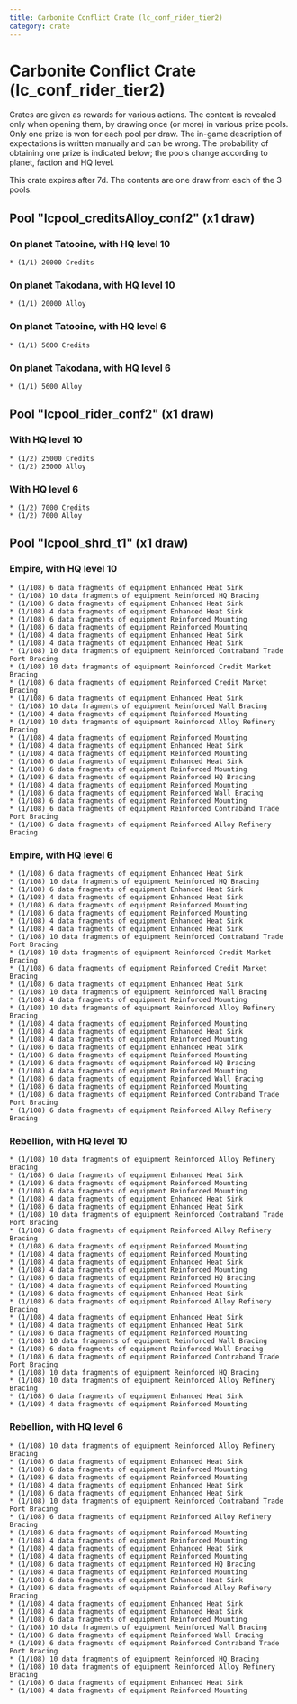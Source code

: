```yaml
---
title: Carbonite Conflict Crate (lc_conf_rider_tier2)
category: crate
---
```


# Carbonite Conflict Crate (lc_conf_rider_tier2)

Crates are given as rewards for various actions. The content is revealed only when opening them, by drawing once (or more) in various prize pools. Only one prize is won for each pool per draw. The in-game description of expectations is written manually and can be wrong. The probability of obtaining one prize is indicated below; the pools change according to planet, faction and HQ level.

This crate expires after 7d. The contents are one draw from each of the 3 pools.

## Pool "lcpool_creditsAlloy_conf2" (x1 draw)

### On planet Tatooine, with HQ level 10

    * (1/1) 20000 Credits

### On planet Takodana, with HQ level 10

    * (1/1) 20000 Alloy

### On planet Tatooine, with HQ level 6

    * (1/1) 5600 Credits

### On planet Takodana, with HQ level 6

    * (1/1) 5600 Alloy

## Pool "lcpool_rider_conf2" (x1 draw)

### With HQ level 10

    * (1/2) 25000 Credits
    * (1/2) 25000 Alloy

### With HQ level 6

    * (1/2) 7000 Credits
    * (1/2) 7000 Alloy

## Pool "lcpool_shrd_t1" (x1 draw)

### Empire, with HQ level 10

    * (1/108) 6 data fragments of equipment Enhanced Heat Sink
    * (1/108) 10 data fragments of equipment Reinforced HQ Bracing
    * (1/108) 6 data fragments of equipment Enhanced Heat Sink
    * (1/108) 4 data fragments of equipment Enhanced Heat Sink
    * (1/108) 6 data fragments of equipment Reinforced Mounting
    * (1/108) 6 data fragments of equipment Reinforced Mounting
    * (1/108) 4 data fragments of equipment Enhanced Heat Sink
    * (1/108) 4 data fragments of equipment Enhanced Heat Sink
    * (1/108) 10 data fragments of equipment Reinforced Contraband Trade Port Bracing
    * (1/108) 10 data fragments of equipment Reinforced Credit Market Bracing
    * (1/108) 6 data fragments of equipment Reinforced Credit Market Bracing
    * (1/108) 6 data fragments of equipment Enhanced Heat Sink
    * (1/108) 10 data fragments of equipment Reinforced Wall Bracing
    * (1/108) 4 data fragments of equipment Reinforced Mounting
    * (1/108) 10 data fragments of equipment Reinforced Alloy Refinery Bracing
    * (1/108) 4 data fragments of equipment Reinforced Mounting
    * (1/108) 4 data fragments of equipment Enhanced Heat Sink
    * (1/108) 4 data fragments of equipment Reinforced Mounting
    * (1/108) 6 data fragments of equipment Enhanced Heat Sink
    * (1/108) 6 data fragments of equipment Reinforced Mounting
    * (1/108) 6 data fragments of equipment Reinforced HQ Bracing
    * (1/108) 4 data fragments of equipment Reinforced Mounting
    * (1/108) 6 data fragments of equipment Reinforced Wall Bracing
    * (1/108) 6 data fragments of equipment Reinforced Mounting
    * (1/108) 6 data fragments of equipment Reinforced Contraband Trade Port Bracing
    * (1/108) 6 data fragments of equipment Reinforced Alloy Refinery Bracing

### Empire, with HQ level 6

    * (1/108) 6 data fragments of equipment Enhanced Heat Sink
    * (1/108) 10 data fragments of equipment Reinforced HQ Bracing
    * (1/108) 6 data fragments of equipment Enhanced Heat Sink
    * (1/108) 4 data fragments of equipment Enhanced Heat Sink
    * (1/108) 6 data fragments of equipment Reinforced Mounting
    * (1/108) 6 data fragments of equipment Reinforced Mounting
    * (1/108) 4 data fragments of equipment Enhanced Heat Sink
    * (1/108) 4 data fragments of equipment Enhanced Heat Sink
    * (1/108) 10 data fragments of equipment Reinforced Contraband Trade Port Bracing
    * (1/108) 10 data fragments of equipment Reinforced Credit Market Bracing
    * (1/108) 6 data fragments of equipment Reinforced Credit Market Bracing
    * (1/108) 6 data fragments of equipment Enhanced Heat Sink
    * (1/108) 10 data fragments of equipment Reinforced Wall Bracing
    * (1/108) 4 data fragments of equipment Reinforced Mounting
    * (1/108) 10 data fragments of equipment Reinforced Alloy Refinery Bracing
    * (1/108) 4 data fragments of equipment Reinforced Mounting
    * (1/108) 4 data fragments of equipment Enhanced Heat Sink
    * (1/108) 4 data fragments of equipment Reinforced Mounting
    * (1/108) 6 data fragments of equipment Enhanced Heat Sink
    * (1/108) 6 data fragments of equipment Reinforced Mounting
    * (1/108) 6 data fragments of equipment Reinforced HQ Bracing
    * (1/108) 4 data fragments of equipment Reinforced Mounting
    * (1/108) 6 data fragments of equipment Reinforced Wall Bracing
    * (1/108) 6 data fragments of equipment Reinforced Mounting
    * (1/108) 6 data fragments of equipment Reinforced Contraband Trade Port Bracing
    * (1/108) 6 data fragments of equipment Reinforced Alloy Refinery Bracing

### Rebellion, with HQ level 10

    * (1/108) 10 data fragments of equipment Reinforced Alloy Refinery Bracing
    * (1/108) 6 data fragments of equipment Enhanced Heat Sink
    * (1/108) 6 data fragments of equipment Reinforced Mounting
    * (1/108) 6 data fragments of equipment Reinforced Mounting
    * (1/108) 4 data fragments of equipment Enhanced Heat Sink
    * (1/108) 6 data fragments of equipment Enhanced Heat Sink
    * (1/108) 10 data fragments of equipment Reinforced Contraband Trade Port Bracing
    * (1/108) 6 data fragments of equipment Reinforced Alloy Refinery Bracing
    * (1/108) 6 data fragments of equipment Reinforced Mounting
    * (1/108) 4 data fragments of equipment Reinforced Mounting
    * (1/108) 4 data fragments of equipment Enhanced Heat Sink
    * (1/108) 4 data fragments of equipment Reinforced Mounting
    * (1/108) 6 data fragments of equipment Reinforced HQ Bracing
    * (1/108) 4 data fragments of equipment Reinforced Mounting
    * (1/108) 6 data fragments of equipment Enhanced Heat Sink
    * (1/108) 6 data fragments of equipment Reinforced Alloy Refinery Bracing
    * (1/108) 4 data fragments of equipment Enhanced Heat Sink
    * (1/108) 4 data fragments of equipment Enhanced Heat Sink
    * (1/108) 6 data fragments of equipment Reinforced Mounting
    * (1/108) 10 data fragments of equipment Reinforced Wall Bracing
    * (1/108) 6 data fragments of equipment Reinforced Wall Bracing
    * (1/108) 6 data fragments of equipment Reinforced Contraband Trade Port Bracing
    * (1/108) 10 data fragments of equipment Reinforced HQ Bracing
    * (1/108) 10 data fragments of equipment Reinforced Alloy Refinery Bracing
    * (1/108) 6 data fragments of equipment Enhanced Heat Sink
    * (1/108) 4 data fragments of equipment Reinforced Mounting

### Rebellion, with HQ level 6

    * (1/108) 10 data fragments of equipment Reinforced Alloy Refinery Bracing
    * (1/108) 6 data fragments of equipment Enhanced Heat Sink
    * (1/108) 6 data fragments of equipment Reinforced Mounting
    * (1/108) 6 data fragments of equipment Reinforced Mounting
    * (1/108) 4 data fragments of equipment Enhanced Heat Sink
    * (1/108) 6 data fragments of equipment Enhanced Heat Sink
    * (1/108) 10 data fragments of equipment Reinforced Contraband Trade Port Bracing
    * (1/108) 6 data fragments of equipment Reinforced Alloy Refinery Bracing
    * (1/108) 6 data fragments of equipment Reinforced Mounting
    * (1/108) 4 data fragments of equipment Reinforced Mounting
    * (1/108) 4 data fragments of equipment Enhanced Heat Sink
    * (1/108) 4 data fragments of equipment Reinforced Mounting
    * (1/108) 6 data fragments of equipment Reinforced HQ Bracing
    * (1/108) 4 data fragments of equipment Reinforced Mounting
    * (1/108) 6 data fragments of equipment Enhanced Heat Sink
    * (1/108) 6 data fragments of equipment Reinforced Alloy Refinery Bracing
    * (1/108) 4 data fragments of equipment Enhanced Heat Sink
    * (1/108) 4 data fragments of equipment Enhanced Heat Sink
    * (1/108) 6 data fragments of equipment Reinforced Mounting
    * (1/108) 10 data fragments of equipment Reinforced Wall Bracing
    * (1/108) 6 data fragments of equipment Reinforced Wall Bracing
    * (1/108) 6 data fragments of equipment Reinforced Contraband Trade Port Bracing
    * (1/108) 10 data fragments of equipment Reinforced HQ Bracing
    * (1/108) 10 data fragments of equipment Reinforced Alloy Refinery Bracing
    * (1/108) 6 data fragments of equipment Enhanced Heat Sink
    * (1/108) 4 data fragments of equipment Reinforced Mounting